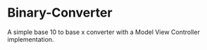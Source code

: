 # Binary-Converter
A simple base 10 to base x converter with a Model View Controller implementation.
